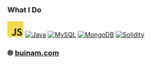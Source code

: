 ### What I Do
<a href="https://www.typescriptlang.org/" target="_blank" rel="noreferrer"><img src="https://raw.githubusercontent.com/voodootikigod/logo.js/master/js.png" width="36" height="36" alt="TypeScript" /></a>
<a href="https://www.oracle.com/java/" target="_blank" rel="noreferrer"><img src="https://cdn-icons-png.flaticon.com/512/226/226777.png" width="36" height="36" alt="Java" /></a>
<a href="https://www.mysql.com/" target="_blank" rel="noreferrer"><img src="https://buinam.com/img/mysql.png" width="36" height="36" alt="MySQL" /></a>
<a href="https://www.mongodb.com/" target="_blank" rel="noreferrer"><img src="https://buinam.com/img/mongo.png" width="36" height="36" alt="MongoDB" /></a>
<a href="https://docs.soliditylang.org/en/v0.8.6/index.html" target="_blank" rel="noreferrer"><img src="https://buinam.com/img/solidity.png" width="36" height="36" alt="Solidity" /></a>

 ### 🌐 [buinam.com](https://buinam.com)
